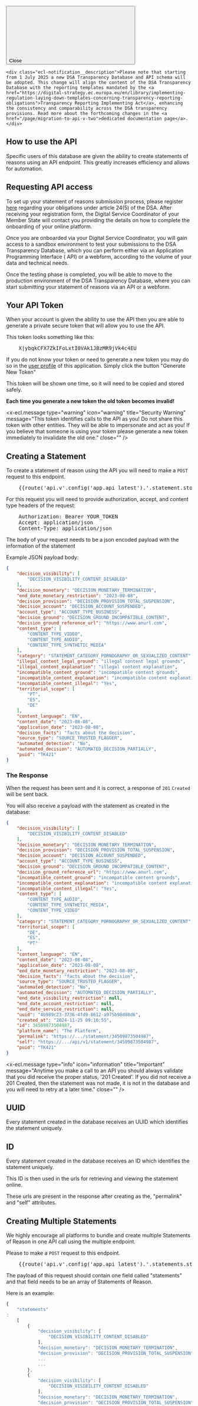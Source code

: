<div class="ecl-notification ecl-notification--info" data-ecl-notification="" role="alert" data-ecl-auto-init="Notification" data-ecl-auto-initialized="true">

<svg class="ecl-icon ecl-icon--l ecl-notification__icon" focusable="false" aria-hidden="false" role="img">
    <title>Information</title>
    <use xlink:href="/static/ecl/images/icons/sprites/icons.svg#information"></use>
  </svg>
  <div class="ecl-notification__content"><button class="ecl-button ecl-button--tertiary ecl-notification__close ecl-button--icon-only" type="button" data-ecl-notification-close=""><span class="ecl-button__container"><span class="ecl-button__label" data-ecl-label="true">Close</span><svg class="ecl-icon ecl-icon--m ecl-button__icon" focusable="false" aria-hidden="true" data-ecl-icon="">
        </svg></span></button>

    <div class="ecl-notification__description">Please note that starting from 1 July 2025 a new DSA Transparency Database and API schema will be adopted. This change will align the content of the DSA Transparency Database with the reporting templates mandated by the <a href="https://digital-strategy.ec.europa.eu/en/library/implementing-regulation-laying-down-templates-concerning-transparency-reporting-obligations">Transparency Reporting Implementing Act</a>, enhancing the consistency and comparability across the DSA transparency provisions. Read more about the forthcoming changes in the <a href="/page/migration-to-api-v-two">dedicated documentation page</a>.</div>

  </div>
</div>

## How to use the API

Specific users of this database are given the ability to create
statements of reasons using an API endpoint. This greatly increases
efficiency and allows for automation.

## Requesting API access

To set up your statement of reasons submission process, please
register [here](https://ec.europa.eu/eusurvey/runner/DSA-ComplianceStamentsReasons) regarding your obligations under
article 24(5) of the DSA.
After receiving your registration form, the Digital Service Coordinator of your Member State will contact you providing
the details on how to complete the onboarding of your online platform.

Once you are onboarded via your Digital Service Coordinator, you will gain access to a sandbox environment to test your
submissions to the DSA Transparency Database, which you can perform either via an Application Programming Interface (
API) or a webform, according to the volume of your data and technical needs.

Once the testing phase is completed, you will be able to move to the production environment of the DSA Transparency
Database, where you can start submitting your statement of reasons via an API or a webform.

## Your API Token

When your account is given the ability to use the API then you are able to
generate a private secure token that will allow you to use the API.

This token looks something like this:

<pre>
    X|ybqkCFX7ZkIFoLxtI0VAk1JBzMR9jVk4c4EU
</pre>

If you do not know your token or need to generate a new token you may do so
in the [user profile](/profile/start) of this application. Simply click the button "Generate New Token"

This token will be shown one time, so it will need to be copied and stored safely.

__Each time you generate a new token the old token becomes invalid!__

<x-ecl.message type="warning" icon="warning" title="Security Warning" message="This token identifies
calls to the API as you! Do not share this token with other entities.
They will be able to impersonate and act as you! If you believe that someone is using your token
please generate a new token immediately to invalidate the old one." close="" />

## Creating a Statement

To create a statement of reason using the API you will need to make a
```POST``` request to this endpoint.

<pre>
    {{route('api.v'.config('app.api_latest').'.statement.store')}}
</pre>

For this request you will need to provide authorization, accept, and content type
headers of the request:

<pre>
    Authorization: Bearer YOUR_TOKEN
    Accept: application/json
    Content-Type: application/json
</pre>

The body of your request needs to be a json encoded payload with the information of the statement

Example JSON payload body:

```json
{
    "decision_visibility": [
        "DECISION_VISIBILITY_CONTENT_DISABLED"
    ],
    "decision_monetary": "DECISION_MONETARY_TERMINATION",
    "end_date_monetary_restriction": "2023-08-08",
    "decision_provision": "DECISION_PROVISION_TOTAL_SUSPENSION",
    "decision_account": "DECISION_ACCOUNT_SUSPENDED",
    "account_type": "ACCOUNT_TYPE_BUSINESS",
    "decision_ground": "DECISION_GROUND_INCOMPATIBLE_CONTENT",
    "decision_ground_reference_url": "https://www.anurl.com",
    "content_type": [
        "CONTENT_TYPE_VIDEO",
        "CONTENT_TYPE_AUDIO",
        "CONTENT_TYPE_SYNTHETIC_MEDIA"
    ],
    "category": "STATEMENT_CATEGORY_PORNOGRAPHY_OR_SEXUALIZED_CONTENT",
    "illegal_content_legal_ground": "illegal content legal grounds",
    "illegal_content_explanation": "illegal content explanation",
    "incompatible_content_ground": "incompatible content grounds",
    "incompatible_content_explanation": "incompatible content explanation",
    "incompatible_content_illegal": "Yes",
    "territorial_scope": [
        "PT",
        "ES",
        "DE"
    ],
    "content_language": "EN",
    "content_date": "2023-08-08",
    "application_date": "2023-08-08",
    "decision_facts": "facts about the decision",
    "source_type": "SOURCE_TRUSTED_FLAGGER",
    "automated_detection": "No",
    "automated_decision": "AUTOMATED_DECISION_PARTIALLY",
    "puid": "TK421"
}
```

### The Response

When the request has been sent and it is correct, a response of ```201``` ```Created``` will be
sent back.

You will also receive a payload with the statement as created in the database:

```json
{
    "decision_visibility": [
        "DECISION_VISIBILITY_CONTENT_DISABLED"
    ],
    "decision_monetary": "DECISION_MONETARY_TERMINATION",
    "decision_provision": "DECISION_PROVISION_TOTAL_SUSPENSION",
    "decision_account": "DECISION_ACCOUNT_SUSPENDED",
    "account_type": "ACCOUNT_TYPE_BUSINESS",
    "decision_ground": "DECISION_GROUND_INCOMPATIBLE_CONTENT",
    "decision_ground_reference_url": "https://www.anurl.com",
    "incompatible_content_ground": "incompatible content grounds",
    "incompatible_content_explanation": "incompatible content explanation",
    "incompatible_content_illegal": "Yes",
    "content_type": [
        "CONTENT_TYPE_AUDIO",
        "CONTENT_TYPE_SYNTHETIC_MEDIA",
        "CONTENT_TYPE_VIDEO"
    ],
    "category": "STATEMENT_CATEGORY_PORNOGRAPHY_OR_SEXUALIZED_CONTENT",
    "territorial_scope": [
        "DE",
        "ES",
        "PT"
    ],
    "content_language": "EN",
    "content_date": "2023-08-08",
    "application_date": "2023-08-08",
    "end_date_monetary_restriction": "2023-08-08",
    "decision_facts": "facts about the decision",
    "source_type": "SOURCE_TRUSTED_FLAGGER",
    "automated_detection": "No",
    "automated_decision": "AUTOMATED_DECISION_PARTIALLY",
    "end_date_visibility_restriction": null,
    "end_date_account_restriction": null,
    "end_date_service_restriction": null,
    "uuid": "4b989c23-3736-4fd9-8612-a975b98d88d6",
    "created_at": "2024-11-25 09:16:55",
    "id": 34509873504987,
    "platform_name": "The Platform",
    "permalink": "https://.../statement/34509873504987",
    "self": "https://.../api/v1/statement/34509873504987",
    "puid": "TK421"
}
```

<x-ecl.message type="info" icon="information" title="Important" message="Anytime you make a call
to an API you should always validate that you did receive the proper status, '201 Created'.
If you did not receive a 201 Created, then the statement was not made, it is not in the database
and you will need to retry at a later time." close="" />

## UUID

Every statement created in the database receives an UUID which identifies the statement uniquely.

## ID

Every statement created in the database receives an ID which identifies the statement uniquely.

This ID is then used in the urls for retrieving and viewing the statement online.

These urls are present in the response after creating as the, "permalink" and "self" attributes.

## Creating Multiple Statements

We highly encourage all platforms to bundle and create multiple Statements of Reason in one API call using the multiple
endpoint.

Please to make a ```POST``` request to this endpoint.

<pre>
    {{route('api.v'.config('app.api_latest').'.statements.store')}}
</pre>

The payload of this request should contain one field called "statements" and that field
needs to be an array of Statements of Reason.

Here is an example:

```javascript
{
    "statements"
:
    [
        {
            "decision_visibility": [
                "DECISION_VISIBILITY_CONTENT_DISABLED"
            ],
            "decision_monetary": "DECISION_MONETARY_TERMINATION",
            "decision_provision": "DECISION_PROVISION_TOTAL_SUSPENSION",
            ...
            ...
        },
        {
            "decision_visibility": [
                "DECISION_VISIBILITY_CONTENT_DISABLED"
            ],
            "decision_monetary": "DECISION_MONETARY_TERMINATION",
            "decision_provision": "DECISION_PROVISION_TOTAL_SUSPENSION",
            ...
            ...
        },
        {
            "decision_visibility": [
                "DECISION_VISIBILITY_CONTENT_DISABLED"
            ],
            "decision_monetary": "DECISION_MONETARY_TERMINATION",
            "decision_provision": "DECISION_PROVISION_TOTAL_SUSPENSION",
            ...
            ...
        }
        ...
    ]
}
```

The multiple endpoint is capable of making 100 statements per call.

When the request has been sent and it is correct, a response of ```201``` ```Created``` will be
sent back.

The response payload when calling the multiple endpoint will be an array of the Statements of
Reason when successful. Each Statement of Reason will then have an
uuid, created_at, self, and permalink attribute to reflect that it was created.

```javascript
{
    "statements"
:
    [
        {
            "decision_visibility": [
                "DECISION_VISIBILITY_CONTENT_DEMOTED"
            ],
            "decision_monetary": "DECISION_MONETARY_OTHER",
            ...
            ...
            ...
                "uuid"
:
    "bf92a941-c77a-4b9d-a236-38956ae79cc5",
        "created_at"
:
    "2023-11-07 07:53:43",
        "platform_name"
:
    "The Platform",
        "puid"
:
    "b5ec958d-892a-4c11-a3f2-6a3ad597eeb1"
},
    {
        "decision_visibility"
    :
        [
            "DECISION_VISIBILITY_CONTENT_DEMOTED"
        ],
    ...
    ...
    ...
        "uuid"
    :
        "174a1921-0d9e-4864-b095-6774fb0237da",
            "created_at"
    :
        "2023-11-07 07:53:44",
            "platform_name"
    :
        "The Platform",
            "puid"
    :
        "a12b436a-33b1-4403-99b2-8c16e3c5502f"
    }
,
    {
        "decision_account"
    :
        "DECISION_ACCOUNT_SUSPENDED",
            "account_type"
    :
        "ACCOUNT_TYPE_PRIVATE",
            "decision_ground"
    :
        "DECISION_GROUND_INCOMPATIBLE_CONTENT",
    ...
    ...
    ...
        "uuid"
    :
        "b8f03bf5-b8fd-4987-ac56-6fe6ab155e9e",
            "created_at"
    :
        "2023-11-07 07:53:45",
            "platform_name"
    :
        "The Platform",
            "puid"
    :
        "649c58f6-8412-4100-b10c-010b76f5a41a"
    }
,
...
]
}
```

## Statement Attributes

The attributes of the statement take on two main forms.

* free textual (max character limits apply, see below)
* limited, the value provided needs to be one of the allowed options

When submitting statements please take care to not submit ANY personal data. On a
regular basis we will do checks on the database to ensure that no personal data has been
submitted. However, in accordance with Article 24(5), it is the obligation of providers of online platforms to ensure
that the information submitted does not contain personal data.

## Additional Explanation For Statement Attributes

Please refer to
our [Additional Explanation For Statement Attributes](/page/additional-explanation-for-statement-attributes) page for
more information about the attributes.

### Decision Visibility (decision_visibility)

This attribute tells us the visibility restriction of specific items of information provided by the
recipient of the service.

This attribute is mandatory only if the following fields are empty: decision_monetary, decision_provision and
decision_account

The value provided must be an array with at least one of the following:

<ul class='ecl-unordered-list'>
@php
    foreach (\App\Models\Statement::DECISION_VISIBILITIES as $key => $value) {
        echo "<li class='ecl-unordered-list__item'>";
        echo $key;
        echo "<ul class='ecl-unordered-list'><li class='ecl-unordered-list__item'>" . $value . "</li></ul>";
        echo "</li>\n";
    }
@endphp
</ul>

### Decision Visibility Other (decision_visibility_other)

This is required if DECISION_VISIBILITY_OTHER was the decision_visibility.

Limited to 500 characters.

### Monetary payments suspension, termination or other restriction (decision_monetary)

This is an attribute that gives information about the Monetary payments suspension, termination or other restriction

This attribute is mandatory only if the following fields are empty: decision_visibility, decision_provision and
decision_account

The value provided must be one of the following:

<ul class='ecl-unordered-list'>
@php
    foreach (\App\Models\Statement::DECISION_MONETARIES as $key => $value) {
        echo "<li class='ecl-unordered-list__item'>";
        echo $key;
        echo "<ul class='ecl-unordered-list'><li class='ecl-unordered-list__item'>" . $value . "</li></ul>";
        echo "</li>\n";
    }
@endphp
</ul>

### Decision Monetary Other (decision_monetary_other)

This is required if DECISION_MONETARY_OTHER was the decision_monetary.

Limited to 500 characters.

### Decision about the provisioning of the service (decision_provision)

This is an attribute that tells us about the suspension or termination of the provision of the service.

This attribute is mandatory only if the following fields are empty: decision_visibility, decision_monetary and
decision_account

The value provided must be one of the following:

<ul class='ecl-unordered-list'>
@php
    foreach (\App\Models\Statement::DECISION_PROVISIONS as $key => $value) {
        echo "<li class='ecl-unordered-list__item'>";
        echo $key;
        echo "<ul class='ecl-unordered-list'><li class='ecl-unordered-list__item'>" . $value . "</li></ul>";
        echo "</li>\n";
    }
@endphp
</ul>

### Decision about the account's status (decision_account)

This is an attribute that tells us about the account's status.

This attribute is mandatory only if the following fields are empty: decision_visibility, decision_monetary and
decision_provision

The value provided must be one of the following:

<ul class='ecl-unordered-list'>
@php
    foreach (\App\Models\Statement::DECISION_ACCOUNTS as $key => $value) {
        echo "<li class='ecl-unordered-list__item'>";
        echo $key;
        echo "<ul class='ecl-unordered-list'><li class='ecl-unordered-list__item'>" . $value . "</li></ul>";
        echo "</li>\n";
    }
@endphp
</ul>

### Account Type (account_type)

This is an attribute that tells us about the account's type.

This attribute is optional.

The value provided must be one of the following:

<ul class='ecl-unordered-list'>
@php
    foreach (\App\Models\Statement::ACCOUNT_TYPES as $key => $value) {
        echo "<li class='ecl-unordered-list__item'>";
        echo $key;
        echo "<ul class='ecl-unordered-list'><li class='ecl-unordered-list__item'>" . $value . "</li></ul>";
        echo "</li>\n";
    }
@endphp
</ul>

### Facts and circumstances relied on in taking the decision (decision_facts)

This is a required textual field to describe the facts and circumstances relied on in
taking the decision.

Limited to 5000 characters.

### Decision Grounds (decision_ground)

This is a required field and tells us the basis on which the decision was taken.

<ul class='ecl-unordered-list'>
@php
    foreach (\App\Models\Statement::DECISION_GROUNDS as $key => $value) {
        echo "<li class='ecl-unordered-list__item'>";
        echo $key;
        echo "<ul class='ecl-unordered-list'><li class='ecl-unordered-list__item'>" . $value . "</li></ul>";
        echo "</li>\n";
    }
@endphp
</ul>

### Decision Ground Reference Url (decision_ground_reference_url)

This is an url to the TOS or Law relied upon in taking the decision.

This is an optional attribute.

### Illegal Content Legal Grounds (illegal_content_legal_ground)

This is required if the DECISION_GROUND_ILLEGAL_CONTENT was the decision_ground.
It is the legal grounds relied on.

Limited to 500 characters.

### Illegal Content Explanation (illegal_content_explanation)

This is required if the DECISION_GROUND_ILLEGAL_CONTENT was the decision_ground.
This is a text that explains why the content was illegal.

Limited to 2000 characters.

### Incompatible Content Grounds (incompatible_content_ground)

This is required if DECISION_GROUND_INCOMPATIBLE_CONTENT was the decision_ground.
It is the reference to contractual grounds.

Limited to 500 characters.

### Incompatible Content Explanation (incompatible_content_explanation)

This is required if DECISION_GROUND_INCOMPATIBLE_CONTENT was the decision_ground.
This is a text that explains why the content is considered as incompatible on that ground.

Limited to 2000 characters.

### Incompatible Content Illegal (incompatible_content_illegal)

This is an optional attribute and it can be in the form "Yes" or "No".
This is a possibility to indicate that the content was not only considered incompatible but also illegal.

### Content Type (content_type)

This is a required attribute, and it tells us what type of content is targeted by the statement
of reason.

The value provided must be an array with at least one of the following:

<ul class='ecl-unordered-list'>
@php
    foreach (\App\Models\Statement::CONTENT_TYPES as $key => $value) {
        echo "<li class='ecl-unordered-list__item'>";
        echo $key;
        echo "<ul class='ecl-unordered-list'><li class='ecl-unordered-list__item'>" . $value . "</li></ul>";
        echo "</li>\n";
    }
@endphp
</ul>

### Content Type Other (content_type_other)

This is required if CONTENT_TYPE_OTHER was the content_type.
It is a content type that is not part of provided content type list.

Limited to 500 characters.

### Category (category)

This is a required attribute, and it tells us which category the statement belongs to.

The value provided must be one of the following:

<ul class='ecl-unordered-list'>
@php
    foreach (\App\Models\Statement::STATEMENT_CATEGORIES as $key => $value) {
        echo "<li class='ecl-unordered-list__item'>";
        echo $key;
        echo "<ul class='ecl-unordered-list'><li class='ecl-unordered-list__item'>" . $value . "</li></ul>";
        echo "</li>\n";
    }
@endphp
</ul>

### Additional Categories (category_addition)

This is an optional attribute, and it tells us which additional categories the statement belongs to.

The value provided must be an array with one or more of the following:

<ul class='ecl-unordered-list'>
@php
    foreach (\App\Models\Statement::STATEMENT_CATEGORIES as $key => $value) {
        echo "<li class='ecl-unordered-list__item'>";
        echo $key;
        echo "<ul class='ecl-unordered-list'><li class='ecl-unordered-list__item'>" . $value . "</li></ul>";
        echo "</li>\n";
    }
@endphp
</ul>

### Category Specification (category_specification)

This is an optional attribute, and it tells us which additional keywords the statement belongs to.

The value provided must be an array with one or more of the following:

<ul class='ecl-unordered-list'>
@php
    foreach (\App\Models\Statement::KEYWORDS as $key => $value) {
        echo "<li class='ecl-unordered-list__item'>";
        echo $key;
        echo "<ul class='ecl-unordered-list'><li class='ecl-unordered-list__item'>" . $value . "</li></ul>";
        echo "</li>\n";
    }
@endphp
</ul>

### Other Keyword (category_specification_other)

This field can be provided if KEYWORD_OTHER is part of the category_specification.

Limited to 500 characters.

### Territorial Scope (territorial_scope)

This is a required attribute that defines territorial scope of the restriction. Each value must be the 2-letter iso code
for the country and the countries must be (EU/EEA) countries.

The value provided must be an array.

Allowed values are:

@php echo implode(', ', \App\Services\EuropeanCountriesService::EUROPEAN_COUNTRY_CODES); @endphp

For European Union (EU) use:

@php echo '["' . implode('", "', \App\Services\EuropeanCountriesService::EUROPEAN_UNION_COUNTRY_CODES) . '"]'; @endphp

For European Economic Area (EEA) use:

@php echo '["' . implode('", "', \App\Services\EuropeanCountriesService::EUROPEAN_ECONOMIC_AREA_COUNTRY_CODES) . '"]';
@endphp

### Content Language (content_language)

This is the language that the content was in.

This attribute is optional.

The value though must be one of the uppercase two
letter [ISO 639-1](https://en.wikipedia.org/wiki/List_of_ISO_639-1_codes) codes.

Ex,

@php echo '"' . implode('", "', \App\Services\EuropeanLanguagesService::EUROPEAN_LANGUAGE_CODES) . '"'; @endphp

### Content Date (content_date)

This is a required date field that indicates the upload or posting date of the content. The date should follow this
format:

```YYYY-MM-DD```

The day and the month have leading zeroes.

The date must be after or equal to 2000-01-01.

### Application Date (application_date)

This is the date that this decision starts from. The date needs to take the form of:

```YYYY-MM-DD```

The day and the month have leading zeroes.

The date must be after or equal to 2020-01-01.

### End Date of account restriction (end_date_account_restriction)

This is the date that the decision on the account ends. Leave blank for indefinite.

The date needs to take the form of:

```YYYY-MM-DD```

The day and the month have leading zeroes.

The date must be after or equal to the application date.

### End Date of monetary restriction (end_date_monetary_restriction)

This is the date that the monetary decision ends. Leave blank for indefinite.

The date needs to take the form of:

```YYYY-MM-DD```

The day and the month have leading zeroes.

The date must be after or equal to the application date.

### End Date of service restriction (end_date_service_restriction)

This is the date that the provision decision ends. Leave blank for indefinite.

The date needs to take the form of:

```YYYY-MM-DD```

The day and the month have leading zeroes.

The date must be after or equal to the application date.

### End Date of visibility restriction (end_date_visibility_restriction)

This is the date that the visibility decision ends. Leave blank for indefinite.

The date needs to take the form of:

```YYYY-MM-DD```

The day and the month have leading zeroes.

The date must be after or equal to the application date.

### Information source (source_type)

This is a required field and tells us the facts and circumstances
relied upon in taking the decision.

The value provided must be one of the following:

<ul class='ecl-unordered-list'>
@php
    foreach (\App\Models\Statement::SOURCE_TYPES as $key => $value) {
        echo "<li class='ecl-unordered-list__item'>";
        echo $key;
        echo "<ul class='ecl-unordered-list'><li class='ecl-unordered-list__item'>" . $value . "</li></ul>";
        echo "</li>\n";
    }
@endphp
</ul>

### Source Identity (source_identity)

This is an optional field to describe the source/notifier if needed. Will not be taken into account if the 'source_type'
is set to 'SOURCE_VOLUNTARY'

Limited to 500 characters.

### Automated Detection (automated_detection)

This is a required attribute and it must be in the form "Yes" or "No".
This indicates to us that decision taken in respect of automatically detected means.

### Automated Decision (automated_decision)

This is a required attribute and it must be one of the following:

<ul class='ecl-unordered-list'>
@php
    foreach (\App\Models\Statement::AUTOMATED_DECISIONS as $key => $value) {
        echo "<li class='ecl-unordered-list__item'>";
        echo $key;
        echo "<ul class='ecl-unordered-list'><li class='ecl-unordered-list__item'>" . $value . "</li></ul>";
        echo "</li>\n";
    }
@endphp
</ul>

### Platform Unique Identifier (puid)

This is a string that uniquely identifies this statement within the platform. This attribute is required and it must be
unique within your platform.

Limited to 500 characters and must contain alphanumeric characters (a-z, A-Z, 0-9), hyphens "-" and underscores "_"only.
No spaces, new-line or any other special characters are accepted.

## Existing PUID

This endpoint allows you to determine whether a given PUID (Persistent Unique Identifier) is already associated with a Statement of Reason (SoR).

To check if an existing PUID is already used in a statement of reason using the API you will need to make a
```GET``` request to this endpoint.

<pre>
    {{route('api.v'.config('app.api_latest').'.statement.existing-puid', ['puid' => '&lt;PUID&gt;'])}}
</pre>

Replace ```<PUID>``` with the actual PUID you want to check.

### Required Headers

<pre>
    Authorization: Bearer YOUR_TOKEN
    Accept: application/json
    Content-Type: application/json
</pre>

### Responses

#### 1. SoR Not Found

* HTTP Status: ```404 Not Found```
* Response Body

```javascript
{
    "message": "statement of reason not found",
    "puid": "YOUR_PUID"
}
```

#### 2. SoR Found

* HTTP Status: ```302 Found```.
* Response Body

```javascript
{
    "message": "statement of reason found", 
    "puid": "YOUR_PUID"
}
```

## Errors

When a call to the API has been made AND there was an error in the call you may
expect the following to occur:

- You will NOT receive a HTTP Status Code ```201 Created```.
- The statement of reason has NOT been created.
- You receive back a payload that has more information in it.

For Ex,

You made an API with a blank JSON payload or an invalid JSON payload.

```javascript
{
}
```

The HTTP Status code coming back will be ```422 Unproccessable Content```

The payload body will be a JSON object containing more information and the errors in the API call.

```javascript
{
    "message"
:
    "The decision visibility field is required when none of decision monetary / decision provision / decision account are present. (and 13 more errors)",
        "errors"
:
    {
        "decision_visibility"
    :
        [
            "The decision visibility field is required when none of decision monetary / decision provision / decision account are present."
        ],
            "decision_monetary"
    :
        [
            "The decision monetary field is required when none of decision visibility / decision provision / decision account are present."
        ],
            "decision_provision"
    :
        [
            "The decision provision field is required when none of decision visibility / decision monetary / decision account are present."
        ],
            "decision_account"
    :
        [
            "The decision account field is required when none of decision visibility / decision monetary / decision provision are present."
        ],
            "decision_ground"
    :
        [
            "The decision ground field is required."
        ],
            "content_type"
    :
        [
            "The content type field is required."
        ],
            "category"
    :
        [
            "The category field is required."
        ],
            "application_date"
    :
        [
            "The application date field is required."
        ],
            "decision_facts"
    :
        [
            "The decision facts field is required."
        ],
            "source_type"
    :
        [
            "The source type field is required."
        ],
            "automated_detection"
    :
        [
            "The automated detection field is required."
        ],
            "automated_decision"
    :
        [
            "The automated decision field is required."
        ],
            "puid"
    :
        [
            "The puid field is required."
        ]
    }
}
```

The error messages for the individual fields will vary depending on what was attempted.

Such as the following:

If you sent

```
{
    ...
    "automated_decision":"maybe"
    ...
}
```

"Maybe" is not a valid value for automated_decision. (only "Yes" or "No")

```javascript
{
    "message"
:
    "The selected automated decision is invalid.",
        "errors"
:
    {
        "automated_decision"
    :
        [
            "The selected automated decision is invalid."
        ]
    }
}
```

### Errors when Creating Multiple Statements of Reason

When you are you calling the multiple endpoint you will encounter the same errors as the single endpoint.
However, the errors will be indexed to the Statement of Reason that you are trying to create.

ex,

```javascript
{
    "errors"
:
    {
        "statement_0"
    :
        {
            "decision_monetary"
        :
            [
                "The selected decision monetary is invalid."
            ],
                "decision_ground"
        :
            [
                "The selected decision ground is invalid."
            ],
                "automated_detection"
        :
            [
                "The automated detection field is required."
            ]
        }
    ,
        "statement_2"
    :
        {
            "decision_provision"
        :
            [
                "The selected decision provision is invalid."
            ]
        }
    }
}
```

This means that the decision monetary, the decision ground and the automated detection fields were invalid in the
statement of reason at position 0 in the array.
This means that the decision provision is invalid in the statement of reason at position 2 in the array.

In this case, **NONE** of the statements where created, the request needs to be fixed and resent.

### Token Error

Another common error that may occur when calling the API is that the authorization token is not valid.

This will result in a HTTP status code of ```401 Unauthorized```

The API authorization token needs to be double checked or a new API authorization token needs to be
generated. See again the section above: [Your API Token](#your-api-token)

In addition to the common ```422``` and ```401``` errors, Any of the standard 4XX HTTP can be
encountered. 4XX statuses generally indicate that there is an issue with your request. Please try to
troubleshoot and resolve the problem.

When there is an error of 5XX we are immediately notified and there is no need
to report the issue.

### PUID Error

When you attempt to create a statement for your platform and there exists a statement with the same puid, the
response will still be ```422 Unproccessable Content``` and the error returned will contain the existing
the statement. This will look like the following:

```javascript
{
    "message"
:
    "The identifier given is not unique within this platform.",
        "errors"
:
    {
        "puid"
    :
        [
            "The identifier given is not unique within this platform."
        ]
    }
,
    "existing"
:
    {
        "uuid"
    :
        "6bf8beb0-765c-4e79-8cb1-dc93fc7478bb",
            "decision_visibility"
    :
        [
            ...
        ],
    ...
        "permalink"
    :
        "... /statement/6bf8beb0-765c-4e79-8cb1-dc93fc7478bb",
            "self"
    :
        "... /api/v1/statement/6bf8beb0-765c-4e79-8cb1-dc93fc7478bb"
    }
}
```

## Source Code

The source code for this application can be viewed here:

[DSA Transparency Database Source - GitHub](https://github.com/digital-services-act/transparency-database)

Using the repository code you can even setup and run a local replica development testing area.

Within the github environment you are also more than welcome to give pull requests and
reviews concerning the source code. 
